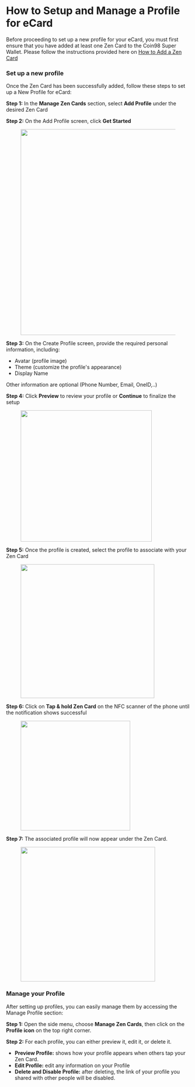 # How to Setup and Manage a Profile for eCard

Before proceeding to set up a new profile for your eCard, you must first ensure that you have added at least one Zen Card to the Coin98 Super Wallet. Please follow the instructions provided here on [How to Add a Zen Card](broken-reference)

### Set up a new profile

Once the Zen Card has been successfully added, follow these steps to set up a New Profile for eCard:

**Step 1:** In the **Manage Zen Cards** section, select **Add Profile** under the desired Zen Card

**Step 2:** On the Add Profile screen, click **Get Started**

<figure><img src="../../../../.gitbook/assets/coin98-app-setup-profile-ecard-1 (1).png" alt="" width="563"><figcaption></figcaption></figure>

**Step 3:** On the Create Profile screen, provide the required personal information, including:

* Avatar (profile image)
* Theme (customize the profile's appearance)
* Display Name

Other information are optional (Phone Number, Email, OneID,..)

**Step 4:** Click **Preview** to review your profile or **Continue** to finalize the setup

<figure><img src="../../../../.gitbook/assets/coin98-app-setup-profile-ecard-2.png" alt="" width="359"><figcaption></figcaption></figure>

**Step 5:** Once the profile is created, select the profile to associate with your Zen Card

<figure><img src="../../../../.gitbook/assets/coin98-app-setup-profile-ecard-3.png" alt="" width="366"><figcaption></figcaption></figure>

**Step 6:** Click on **Tap & hold Zen Card** on the NFC scanner of the phone until the notification shows successful

<figure><img src="../../../../.gitbook/assets/coin98-app-setup-profile-ecard-4.png" alt="" width="300"><figcaption></figcaption></figure>

**Step 7:** The associated profile will now appear under the Zen Card.

<figure><img src="../../../../.gitbook/assets/coin98-app-setup-profile-ecard-5.png" alt="" width="368"><figcaption></figcaption></figure>

### Manage your Profile

After setting up profiles, you can easily manage them by accessing the Manage Profile section:&#x20;

**Step 1:** Open the side menu, choose **Manage Zen Cards**, then click on the **Profile icon** on the top right corner.&#x20;

**Step 2:** For each profile, you can either preview it, edit it, or delete it.&#x20;

* **Preview Profile:** shows how your profile appears when others tap your Zen Card.
* **Edit Profile:** edit any information on your Profile
* **Delete and Disable Profile:** after deleting, the link of your profile you shared with other people will be disabled.&#x20;

<figure><img src="../../../../.gitbook/assets/coin98-app-setup-profile-ecard-6.png" alt=""><figcaption></figcaption></figure>

